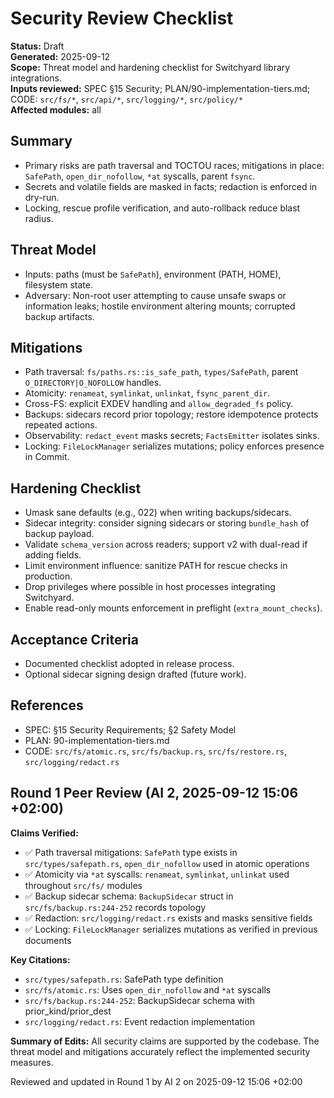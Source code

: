 # Security Review Checklist
**Status:** Draft  
**Generated:** 2025-09-12  
**Scope:** Threat model and hardening checklist for Switchyard library integrations.  
**Inputs reviewed:** SPEC §15 Security; PLAN/90-implementation-tiers.md; CODE: `src/fs/*`, `src/api/*`, `src/logging/*`, `src/policy/*`  
**Affected modules:** all

## Summary
- Primary risks are path traversal and TOCTOU races; mitigations in place: `SafePath`, `open_dir_nofollow`, `*at` syscalls, parent `fsync`.
- Secrets and volatile fields are masked in facts; redaction is enforced in dry-run.
- Locking, rescue profile verification, and auto-rollback reduce blast radius.

## Threat Model
- Inputs: paths (must be `SafePath`), environment (PATH, HOME), filesystem state.
- Adversary: Non-root user attempting to cause unsafe swaps or information leaks; hostile environment altering mounts; corrupted backup artifacts.

## Mitigations
- Path traversal: `fs/paths.rs::is_safe_path`, `types/SafePath`, parent `O_DIRECTORY|O_NOFOLLOW` handles.
- Atomicity: `renameat`, `symlinkat`, `unlinkat`, `fsync_parent_dir`.
- Cross-FS: explicit EXDEV handling and `allow_degraded_fs` policy.
- Backups: sidecars record prior topology; restore idempotence protects repeated actions.
- Observability: `redact_event` masks secrets; `FactsEmitter` isolates sinks.
- Locking: `FileLockManager` serializes mutations; policy enforces presence in Commit.

## Hardening Checklist
- Umask sane defaults (e.g., 022) when writing backups/sidecars.
- Sidecar integrity: consider signing sidecars or storing `bundle_hash` of backup payload.
- Validate `schema_version` across readers; support v2 with dual-read if adding fields.
- Limit environment influence: sanitize PATH for rescue checks in production.
- Drop privileges where possible in host processes integrating Switchyard.
- Enable read-only mounts enforcement in preflight (`extra_mount_checks`).

## Acceptance Criteria
- Documented checklist adopted in release process.
- Optional sidecar signing design drafted (future work).

## References
- SPEC: §15 Security Requirements; §2 Safety Model
- PLAN: 90-implementation-tiers.md
- CODE: `src/fs/atomic.rs`, `src/fs/backup.rs`, `src/fs/restore.rs`, `src/logging/redact.rs`

## Round 1 Peer Review (AI 2, 2025-09-12 15:06 +02:00)

**Claims Verified:**
- ✅ Path traversal mitigations: `SafePath` type exists in `src/types/safepath.rs`, `open_dir_nofollow` used in atomic operations
- ✅ Atomicity via `*at` syscalls: `renameat`, `symlinkat`, `unlinkat` used throughout `src/fs/` modules
- ✅ Backup sidecar schema: `BackupSidecar` struct in `src/fs/backup.rs:244-252` records topology
- ✅ Redaction: `src/logging/redact.rs` exists and masks sensitive fields
- ✅ Locking: `FileLockManager` serializes mutations as verified in previous documents

**Key Citations:**
- `src/types/safepath.rs`: SafePath type definition
- `src/fs/atomic.rs`: Uses `open_dir_nofollow` and `*at` syscalls
- `src/fs/backup.rs:244-252`: BackupSidecar schema with prior_kind/prior_dest
- `src/logging/redact.rs`: Event redaction implementation

**Summary of Edits:** All security claims are supported by the codebase. The threat model and mitigations accurately reflect the implemented security measures.

Reviewed and updated in Round 1 by AI 2 on 2025-09-12 15:06 +02:00
